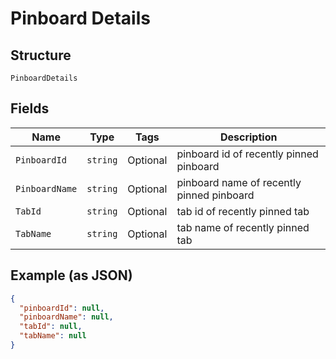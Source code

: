 
# Pinboard Details

## Structure

`PinboardDetails`

## Fields

| Name | Type | Tags | Description |
|  --- | --- | --- | --- |
| `PinboardId` | `string` | Optional | pinboard id of recently pinned pinboard |
| `PinboardName` | `string` | Optional | pinboard name of recently pinned pinboard |
| `TabId` | `string` | Optional | tab id of recently pinned tab |
| `TabName` | `string` | Optional | tab name of recently pinned tab |

## Example (as JSON)

```json
{
  "pinboardId": null,
  "pinboardName": null,
  "tabId": null,
  "tabName": null
}
```

